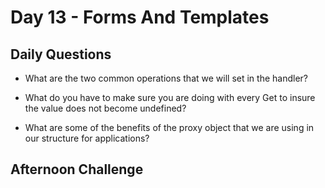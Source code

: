 # Day 13 - Forms And Templates

## Daily Questions
- What are the two common operations that we will set in the handler?

- What do you have to make sure you are doing with every Get to insure the value does not become undefined?

- What are some of the benefits of the proxy object that we are using in our structure for applications?

## Afternoon Challenge